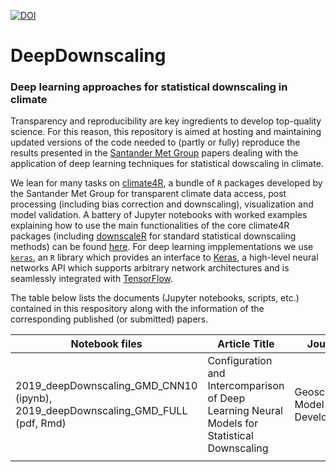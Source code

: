 [![DOI](https://zenodo.org/badge/207791959.svg)](https://zenodo.org/badge/latestdoi/207791959)

# DeepDownscaling
### Deep learning approaches for statistical downscaling in climate

Transparency and reproducibility are key ingredients to develop top-quality science. For this reason, this repository is aimed at hosting and maintaining updated versions of the code needed to (partly or fully) reproduce the results presented in the [Santander Met Group](http://www.meteo.unican.es/en/view/publications) papers dealing with the application of deep learning techniques for statistical dowscaling in climate.

We lean for many tasks on [climate4R](https://github.com/SantanderMetGroup/climate4R), a bundle of `R` packages developed by the Santander Met Group for transparent climate data access, post processing (including bias correction and downscaling), visualization and model validation. A battery of Jupyter notebooks with worked examples explaining how to use the main functionalities of the core climate4R packages (including [downscaleR](https://github.com/SantanderMetGroup/downscaleR) for standard statistical downscaling methods) can be found [here](https://github.com/SantanderMetGroup/notebooks).
For deep learning impplementations we use [`keras`](https://cran.r-project.org/web/packages/keras/index.html), an `R` library which provides an interface to [Keras](https://keras.io), a high-level neural networks API which supports arbitrary network architectures and is seamlessly integrated with [TensorFlow](https://www.tensorflow.org).

The table below lists the documents (Jupyter notebooks, scripts, etc.) contained in this respository along with the information of the corresponding published (or submitted) papers.
 
| Notebook files  | Article Title | Journal | Zenodo DOI 	
|---|---|---|---
| 2019_deepDownscaling_GMD_CNN10 (ipynb), 2019_deepDownscaling_GMD_FULL (pdf, Rmd)| Configuration and Intercomparison of Deep Learning Neural Models for Statistical Downscaling | Geoscientific Model Development | [10.5281/zenodo.3462428](https://zenodo.org/record/3462428)
|  |  |  |
